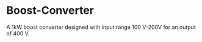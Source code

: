 # Boost-Converter
A 1kW boost converter designed with input range 100 V-200V for an output of 400 V.
